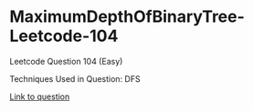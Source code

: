 # MaximumDepthOfBinaryTree-Leetcode-104

Leetcode Question 104 (Easy)

Techniques Used in Question:
DFS

[Link to question](https://leetcode.com/problems/maximum-depth-of-binary-tree/)
